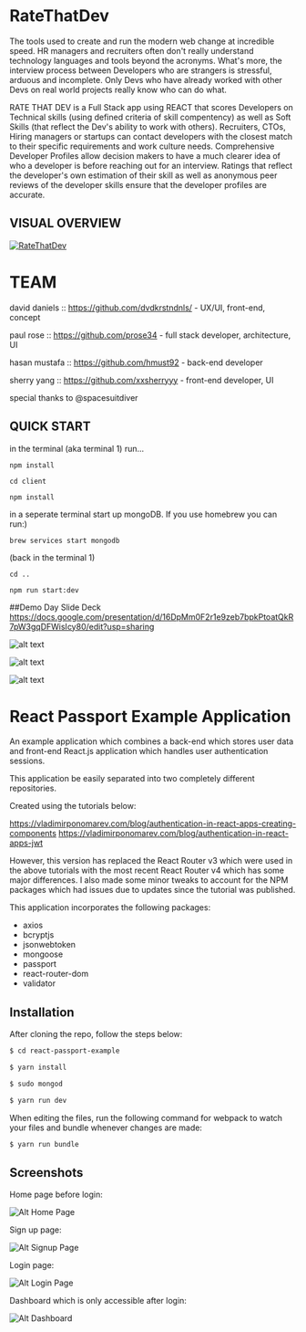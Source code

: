 # RateThatDev

The tools used to create and run the modern web change at incredible speed. HR managers and recruiters often don't really understand technology languages and tools beyond the acronyms. What's more, the interview process between Developers who are strangers is stressful, arduous and incomplete. Only Devs who have already worked with other Devs on real world projects really know who can do what.

RATE THAT DEV is a Full Stack app using REACT that scores Developers on Technical skills (using defined criteria of skill compentency) as well as Soft Skills (that reflect the Dev's ability to work with others). Recruiters, CTOs, Hiring managers or startups can contact developers with the closest match to their specific requirements and work culture needs. Comprehensive Developer Profiles allow decision makers to have a much clearer idea of who a developer is before reaching out for an interview. Ratings that reflect the developer's own estimation of their skill as well as anonymous peer reviews of the developer skills ensure that the developer profiles are accurate.

## VISUAL OVERVIEW
[![RateThatDev](https://github.com/hmust92/ratethatdev/blob/master/README/RateThatDevGitHubReadme.gif)](https://github.com/hmust92/ratethatdev/blob/master/README/RateThatDevGitHubReadme.gif)


# TEAM

david daniels :: https://github.com/dvdkrstndnls/ -  UX/UI, front-end, concept

paul rose :: https://github.com/prose34 - full stack developer, architecture, UI

hasan mustafa :: https://github.com/hmust92 - back-end developer

sherry yang :: https://github.com/xxsherryyy - front-end developer, UI



special thanks to @spacesuitdiver

##  QUICK START


in the terminal (aka terminal 1) run...

```
npm install
```

```
cd client
```

```
npm install
```

in a seperate terminal start up mongoDB. If you use homebrew you can run:)
```
brew services start mongodb
```

(back in the terminal 1)

```
cd ..
```

```
npm run start:dev
```

##Demo Day Slide Deck
https://docs.google.com/presentation/d/16DpMm0F2r1e9zeb7bpkPtoatQkR7pW3gqDFWisIcy80/edit?usp=sharing



![alt text](https://github.com/xxsherryyy/RateMyDev/blob/master/image.png)

![alt text](https://github.com/xxsherryyy/RateMyDev/blob/master/IMG_20180714_173901.jpg)

![alt text](https://github.com/xxsherryyy/RateMyDev/blob/master/IMG_20180714_173912.jpg)



# React Passport Example Application

An example application which combines a back-end which stores user data and front-end React.js application which handles user authentication sessions.

This application be easily separated into two completely different repositories.

Created using the tutorials below:

https://vladimirponomarev.com/blog/authentication-in-react-apps-creating-components
https://vladimirponomarev.com/blog/authentication-in-react-apps-jwt

However, this version has replaced the React Router v3 which were used in the above tutorials with the most recent React Router v4 which has some major differences. I also made some minor tweaks to account for the NPM packages which had issues due to updates since the tutorial was published.

This application incorporates the following packages:

- axios
- bcryptjs
- jsonwebtoken
- mongoose
- passport
- react-router-dom
- validator

## Installation

After cloning the repo, follow the steps below:
```sh
$ cd react-passport-example
```
```sh
$ yarn install
```
```sh
$ sudo mongod
```
```sh
$ yarn run dev
```

When editing the files, run the following command for webpack to watch your files and bundle whenever changes are made:
```sh
$ yarn run bundle
```

## Screenshots

Home page before login:

![Alt Home Page](/README/home.png?raw=true)

Sign up page:

![Alt Signup Page](/README/signup.png?raw=true)

Login page:

![Alt Login Page](/README/login.png?raw=true)

Dashboard which is only accessible after login:

![Alt Dashboard](/README/dashboard.png?raw=true)
